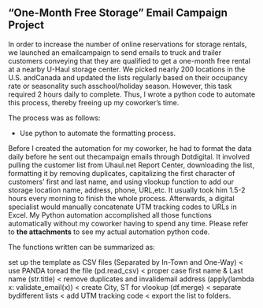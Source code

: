 

## “One-Month Free Storage” Email Campaign Project
 
In order to increase the number of online reservations for storage rentals, we launched an emailcampaign to send emails to truck and trailer customers conveying that they are qualified to get a one-month free rental at a nearby U-Haul storage center. We picked nearly 200 locations in the U.S. andCanada and updated the lists regularly based on their occupancy rate or seasonality such asschool/holiday season. However, this task required 2 hours daily to complete. Thus, I wrote a python
code to automate this process, thereby freeing up my coworker’s time. 

The process was as follows:
 
* Use python to automate the formatting process. 

Before I created the automation for my coworker, he had to format the data daily before he sent out thecampaign emails through Dotdigital. It involved pulling the customer list from Uhaul.net Report Center, downloading the list, formatting it by removing duplicates, capitalizing the first character of customers’ first and last name, and using vlookup function to add our storage location name, address, phone, URL,etc. It usually took him 1.5-2 hours every morning to finish the whole process. Afterwards, a digital specialist would manually concatenate UTM tracking codes to URLs in Excel. My Python automation accomplished all those functions automatically without my coworker having to spend any time. Please refer to **the attachments** to see my actual automation python code. 

The functions written can be summarized as: 

set up the template as CSV files (Separated by In-Town and One-Way) < use PANDA toread the file (pd.read_csv) < proper case first name & Last name (str.title) < remove duplicates and invalidemail address (apply(lambda x: validate_email(x)) < create City, ST for vlookup (df.merge) < separate bydifferent lists < add UTM tracking code < export the list to folders. 
